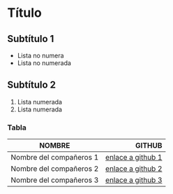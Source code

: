 # Título

## Subtítulo 1

- Lista no numera
- Lista no numerada

## Subtítulo 2

1. Lista numerada
1. Lista numerada

### Tabla

|    NOMBRE               |                  GITHUB                          |
|-------------------------|-------------------------------------------------:|
| Nombre del compañeros 1 | [enlace a github 1](https://)                    |
| Nombre del compañeros 2 | [enlace a github 2](https://)                    |
| Nombre del compañeros 3 | [enlace a github 3](https://)                    |
